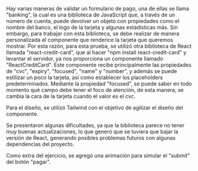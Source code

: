 Hay varias maneras de validar un formulario de pago, una de ellas se llama "banking", la cual es una biblioteca de JavaScript que, a través de un número de cuenta, puede devolver un objeto con propiedades como el nombre del banco, el logo de la tarjeta y algunas estadísticas más. Sin embargo, para trabajar con esta biblioteca, se debe realizar de manera personalizada el componente que renderice la tarjeta que queremos mostrar. Por esta razón, para esta prueba, se utilizó otra biblioteca de React llamada "react-credit-card", que al hacer "npm install react-credit-card" y levantar el servidor, ya nos proporciona un componente llamado "ReactCreditCard". Este componente recibe principalmente las propiedades de "cvc", "expiry", "focused", "name" y "number", y además se puede estilizar un poco la tarjeta, así como establecer los placeholders predeterminados. Mediante la propiedad "focused", se puede saber en todo momento qué campo debe tener el foco de atención, de esta manera, se cambia la cara de la tarjeta cuando el valor es el cvc.

Para el diseño, se utilizó Tailwind con el objetivo de agilizar el diseño del componente.

Se presentaron algunas dificultades, ya que la biblioteca parece no tener muy buenas actualizaciones, lo que generó que se tuviera que bajar la versión de React, generando posibles problemas futuros con algunas dependencias del proyecto.

Como extra del ejercicio, se agregó una animación para simular el "submit" del botón "pagar".
